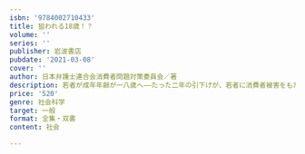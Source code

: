 ```yaml
---
isbn: '9784002710433'
title: 狙われる18歳！？
volume: ''
series: ''
publisher: 岩波書店
pubdate: '2021-03-08'
cover: ''
author: 日本弁護士連合会消費者問題対策委員会／著
description: 若者が成年年齢が一八歳へ——たった二年の引下げが、若者に消費者被害をもたらす？
price: '520'
genre: 社会科学
target: 一般
format: 全集・双書
content: 社会

---
```

